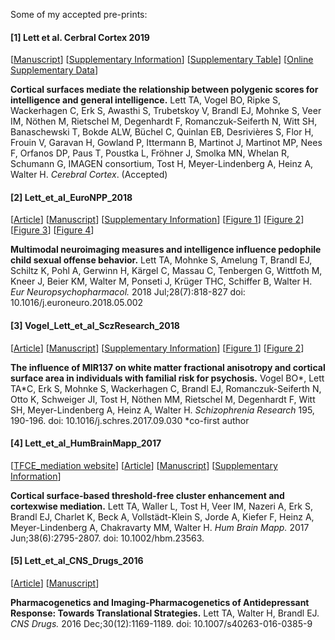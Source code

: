 Some of my accepted pre-prints:

#### [1] Lett et al. Cerbral Cortex 2019
[[Manuscript](https://github.com/trislett/manuscripts/blob/master/Lett_et_al_Cerebral_Cortex_2019/MANUSCRIPT_one_file.pdf)] [[Supplementary Information](https://github.com/trislett/manuscripts/blob/master/Lett_et_al_Cerebral_Cortex_2019/Supplementary_Material.docx)] [[Supplementary Table](https://github.com/trislett/manuscripts/blob/master/Lett_et_al_Cerebral_Cortex_2019/Supplementary_Tables_PDF.pdf)] [[Online Supplementary Data](https://github.com/bobvogel/g-factor-mediation)]


**Cortical surfaces mediate the relationship between polygenic scores for intelligence and general intelligence.** Lett TA, Vogel BO, Ripke S, Wackerhagen C, Erk S, Awasthi S, Trubetskoy V, Brandl EJ, Mohnke S, Veer IM, Nöthen M, Rietschel M,  Degenhardt F, Romanczuk-Seiferth N, Witt SH, Banaschewski T, Bokde ALW, Büchel C, Quinlan EB, Desrivières S, Flor H, Frouin V, Garavan H, Gowland P, Ittermann B, Martinot J, Martinot MP, Nees F, Orfanos DP, Paus T, Poustka L, Fröhner J, Smolka MN, Whelan R, Schumann G, IMAGEN consortium, Tost H,  Meyer-Lindenberg A, Heinz A, Walter H. *Cerebral Cortex*.  (Accepted)

#### [2] Lett_et_al_EuroNPP_2018
[[Article](https://www.sciencedirect.com/science/article/abs/pii/S0924977X18301172?via%3Dihub)] [[Manuscript](https://github.com/trislett/manuscripts/blob/master/Lett_et_al_EuroNPP_2018/Manuscript.doc)]  [[Supplementary Information](https://github.com/trislett/manuscripts/blob/master/Lett_et_al_EuroNPP_2018/Supplemental_Material.docx)] [[Figure 1](https://github.com/trislett/manuscripts/blob/master/Lett_et_al_EuroNPP_2018/Figure1.tif)] [[Figure 2](https://github.com/trislett/manuscripts/blob/master/Lett_et_al_EuroNPP_2018/Figure2.tif)] [[Figure 3](https://github.com/trislett/manuscripts/blob/master/Lett_et_al_EuroNPP_2018/Figure3.tif)] [[Figure 4](https://github.com/trislett/manuscripts/blob/master/Lett_et_al_EuroNPP_2018/Figure4.tif)]


**Multimodal neuroimaging measures and intelligence influence pedophile child sexual offense behavior.** Lett TA, Mohnke S, Amelung T, Brandl EJ, Schiltz K, Pohl A, Gerwinn H, Kärgel C, Massau C, Tenbergen G, Wittfoth M, Kneer J, Beier KM, Walter M, Ponseti J, Krüger THC, Schiffer B, Walter H. *Eur Neuropsychopharmacol.* 2018 Jul;28(7):818-827 doi: 10.1016/j.euroneuro.2018.05.002


#### [3] Vogel_Lett_et_al_SczResearch_2018
[[Article](https://www.sciencedirect.com/science/article/abs/pii/S0920996417305923?via%3Dihub)]
[[Manuscript](Vogel_Lett_et_al_SczResearch_2018/MIR137_Manuscript_Revised.doc)]
[[Supplementary Information](Vogel_Lett_et_al_SczResearch_2018/MIR137_Supplemental_Material_Revised.docx)]
[[Figure 1](Vogel_Lett_et_al_SczResearch_2018/Figure1.pdf)]
[[Figure 2](Vogel_Lett_et_al_SczResearch_2018/Figure2.pdf)]


**The influence of MIR137 on white matter fractional anisotropy and cortical surface area in individuals with familial risk for psychosis.** Vogel BO*, Lett TA*C, Erk S, Mohnke S, Wackerhagen C, Brandl EJ, Romanczuk-Seiferth N, Otto K, Schweiger JI, Tost H, Nöthen MM, Rietschel M, Degenhardt F, Witt SH, Meyer-Lindenberg A, Heinz A, Walter H.  *Schizophrenia Research* 195, 190-196. doi: 10.1016/j.schres.2017.09.030 *co-first author


#### [4] Lett_et_al_HumBrainMapp_2017
[[TFCE_mediation website](https://github.com/trislett/TFCE_mediation)]
[[Article](https://onlinelibrary.wiley.com/doi/full/10.1002/hbm.23563)]
[[Manuscript](Lett_et_al_HumBrainMapp_2017/Lett_et_al_2017_HBM_Accepted.pdf)]
[[Supplementary Information](Lett_et_al_HumBrainMapp_2017/Lett_et_al_2017_HBM_supporting_information.docx)]


**Cortical surface-based threshold-free cluster enhancement and cortexwise mediation.** Lett TA, Waller L, Tost H, Veer IM, Nazeri A, Erk S, Brandl EJ, Charlet K, Beck A, Vollstädt-Klein S, Jorde A, Kiefer F, Heinz A, Meyer-Lindenberg A, Chakravarty MM, Walter H. *Hum Brain Mapp.* 2017 Jun;38(6):2795-2807. doi: 10.1002/hbm.23563.


#### [5] Lett_et_al_CNS_Drugs_2016
[[Article](https://link.springer.com/article/10.1007%2Fs40263-016-0385-9)]
[[Manuscript](Lett_et_al_CNS_Drugs_2016/Manuscript.doc)]


**Pharmacogenetics and Imaging-Pharmacogenetics of Antidepressant Response: Towards Translational Strategies.** Lett TA, Walter H, Brandl EJ. *CNS Drugs.* 2016 Dec;30(12):1169-1189. doi: 10.1007/s40263-016-0385-9







